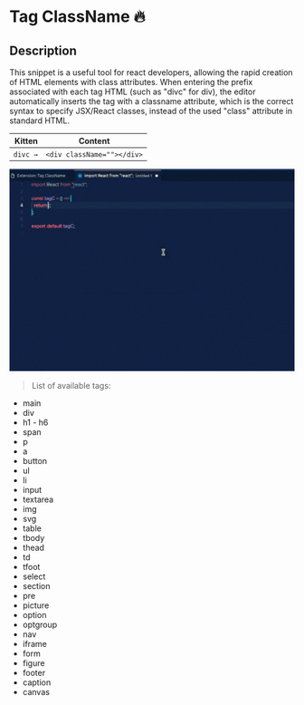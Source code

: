 # Tag ClassName 🔥

## Description

This snippet is a useful tool for
react developers, allowing the rapid creation of HTML elements with class
attributes. When entering the prefix associated with each tag HTML (such as
"divc" for div), the editor automatically inserts the tag with a classname
attribute, which is the correct syntax to specify JSX/React classes, instead of
the used "class" attribute in standard HTML.

|   Kitten | Content                    |
| -------: | -------------------------- |
| `divc →` | `<div className=""></div>` |

![tagc](https://github.com/alipiopereira/tagclassname/raw/HEAD/assets/tagc.gif)

> List of available tags:

- main
- div
- h1 - h6
- span
- p
- a
- button
- ul
- li
- input
- textarea
- img
- svg
- table
- tbody
- thead
- td
- tfoot
- select
- section
- pre
- picture
- option
- optgroup
- nav
- iframe
- form
- figure
- footer
- caption
- canvas
